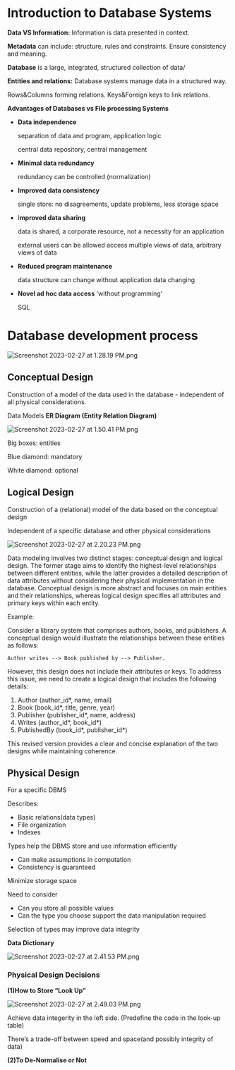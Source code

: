 # Introduction to Database Systems

**Data VS Information:** Information is data presented in context.

**Metadata** can include: structure, rules and constraints. Ensure consistency and meaning.

**Database** is a large, integrated, structured collection of data/

**Entities and relations:** Database systems manage data in a structured way.

Rows\&Columns forming relations. Keys\&Foreign keys to link relations.

**Advantages of Databases vs File processing Systems**

*   **Data independence**

    separation of data and program, application logic&#x20;

    central data repository, central management&#x20;
*   **Minimal data redundancy**&#x20;

    redundancy can be controlled (normalization)&#x20;
*   **Improved data consistency**&#x20;

    single store: no disagreements, update problems, less storage space&#x20;
*   I**mproved data sharing**&#x20;

    data is shared, a corporate resource, not a necessity for an application&#x20;

    external users can be allowed access multiple views of data, arbitrary views of data&#x20;
*   **Reduced program maintenance**&#x20;

    data structure can change without application data changing&#x20;
*   **Novel ad hoc data access** 'without programming'

    SQL

# Database development process

<img src="https://p.ipic.vip/2wi6b9.jpg" alt="Screenshot 2023-02-27 at 1.28.19 PM.png" data-size="original">

## Conceptual Design

Construction of a model of the data used in the database - independent of all physical considerations.

Data Models **ER Diagram (Entity Relation Diagram)**

![Screenshot 2023-02-27 at 1.50.41 PM.png](https://p.ipic.vip/8lkmsv.jpg)

Big boxes: entities

Blue diamond: mandatory

White diamond: optional

## Logical Design

Construction of a (relational) model of the data based on the conceptual design

Independent of a specific database and other physical considerations

![Screenshot 2023-02-27 at 2.20.23 PM.png](https://p.ipic.vip/i1t8bk.png)

Data modeling involves two distinct stages: conceptual design and logical design. The former stage aims to identify the highest-level relationships between different entities, while the latter provides a detailed description of data attributes without considering their physical implementation in the database. Conceptual design is more abstract and focuses on main entities and their relationships, whereas logical design specifies all attributes and primary keys within each entity.

Example:

Consider a library system that comprises authors, books, and publishers. A conceptual design would illustrate the relationships between these entities as follows:&#x20;

`Author writes --> Book published by --> Publisher.`

However, this design does not include their attributes or keys. To address this issue, we need to create a logical design that includes the following details:

1. Author (author\_id\*, name, email)
2. Book (book\_id\*, title, genre, year)
3. Publisher (publisher\_id\*, name, address)
4. Writes (author\_id\*, book\_id\*)
5. PublishedBy (book\_id\*, publisher\_id\*)

This revised version provides a clear and concise explanation of the two designs while maintaining coherence.

## Physical Design

For a specific DBMS

Describes:

* Basic relations(data types)
* File organization
* Indexes

Types help the DBMS store and use information efficiently

* Can make assumptions in computation
* Consistency is guaranteed

Minimize storage space

Need to consider

* Can you store all possible values
* Can the type you choose support the data manipulation required

Selection of types may improve data integrity

**Data Dictionary**

![Screenshot 2023-02-27 at 2.41.53 PM.png](https://p.ipic.vip/l4acnj.png)

### Physical Design Decisions

**(1)How to Store “Look Up”**

![Screenshot 2023-02-27 at 2.49.03 PM.png](https://p.ipic.vip/nbxymy.png)

Achieve data integerity in the left side. (Predefine the code in the look-up table)

There’s a trade-off between speed and space(and possibly integrity of data)

**(2)To De-Normalise or Not**
